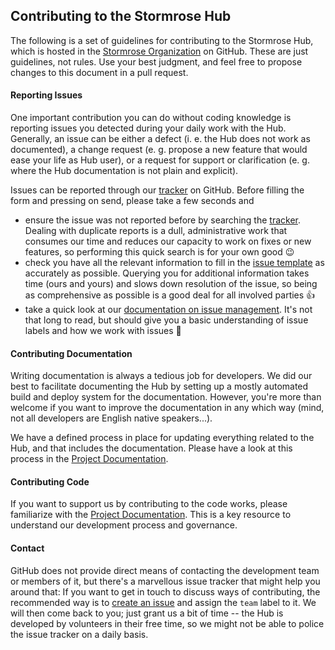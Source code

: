 ## Contributing to the Stormrose Hub

The following is a set of guidelines for contributing to the Stormrose Hub, which
is hosted in the [Stormrose Organization](https://github.com/stormrose-va/) on
GitHub. These are just guidelines, not rules. Use your best judgment, and feel
free to propose changes to this document in a pull request.

#### Reporting Issues

One important contribution you can do without coding knowledge is reporting issues you detected during your daily work
with the Hub. Generally, an issue can be either a defect (i. e. the Hub does not work as documented), a change request (e.
g. propose a new feature that would ease your life as Hub user), or a request for support or clarification (e. g.
where the Hub documentation is not plain and explicit).

Issues can be reported through our [tracker](https://github.com/stormrose-va/hub/issues) on GitHub. Before filling
the form and pressing on send, please take a few seconds and

* ensure the issue was not reported before by searching the [tracker](https://github.com/stormrose-va/hub/issues).
  Dealing with duplicate reports is a dull, administrative work that consumes our time and reduces our capacity to
  work on fixes or new features, so performing this quick search is for your own good :wink:
* check you have all the relevant information to fill in the
  [issue template](https://github.com/stormrose-va/hub/blob/master/.github/issue_template.md) as accurately as
  possible. Querying you for additional information takes time (ours and yours) and slows down resolution of the
  issue, so being as comprehensive as possible is a good deal for all involved parties :+1:
* take a quick look at our
  [documentation on issue management](https://stormrose-va.github.io/hub/internals/issues.html). It's not that long
  to read, but should give you a basic understanding of issue labels and how we work with issues :rocket:
  
#### Contributing Documentation

Writing documentation is always a tedious job for developers. We did our best to facilitate documenting the Hub by setting
up a mostly automated build and deploy system for the documentation. However, you're more than welcome if you want to
improve the documentation in any which way (mind, not all developers are English native speakers...).

We have a defined process in place for updating everything related to the Hub, and that includes the documentation.
Please have a look at this process in the
[Project Documentation](https://stormrose-va.github.io/hub/internals/index.html).

#### Contributing Code

If you want to support us by contributing to the code works, please familiarize with the
[Project Documentation](https://stormrose-va.github.io/hub/internals/index.html). This is a key resource to understand
our development process and governance.

#### Contact

GitHub does not provide direct means of contacting the development team or members of it, but there's a marvellous
issue tracker that might help you around that: If you want to get in touch to discuss ways of contributing, the
recommended way is to [create an issue](https://github.com/stormrose-va/hub/issues/new) and assign the `team`
label to it. We will then come back to you; just grant us a bit of time -- the Hub is developed by volunteers in their
free time, so we might not be able to police the issue tracker on a daily basis.